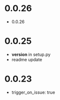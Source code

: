 # 0.0.26

* 0.0.26

# 0.0.25

* __version__ in setup.py
* readme update

# 0.0.23

* trigger_on_issue: true

